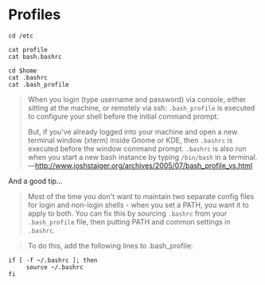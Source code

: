 # Profiles


	cd /etc

	cat profile
	cat bash.bashrc

	cd $home
	cat .bashrc
	cat .bash_profile


> When you login (type username and password) via console, either sitting at the machine, or remotely via ssh: `.bash_profile` is executed to configure your shell before the initial command prompt.
>
> But, if you've already logged into your machine and open a new terminal window (xterm) inside Gnome or KDE, then `.bashrc` is executed before the window command prompt. `.bashrc` is also run when you start a new bash instance by typing `/bin/bash` in a terminal.
> <br/>&mdash;<http://www.joshstaiger.org/archives/2005/07/bash_profile_vs.html>


And a good tip...

> Most of the time you don't want to maintain two separate config files for login and non-login shells - when you set a PATH, you want it to apply to both. You can fix this by sourcing `.bashrc` from your `.bash_profile` file, then putting PATH and common settings in `.bashrc`.

> To do this, add the following lines to .bash_profile:

	if [ -f ~/.bashrc ]; then
		 source ~/.bashrc
	fi





